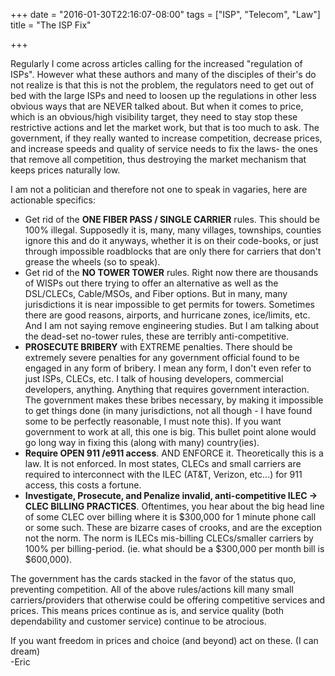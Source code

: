 +++
date = "2016-01-30T22:16:07-08:00"
tags = ["ISP", "Telecom", "Law"]
title = "The ISP Fix"

+++

Regularly I come across articles calling for the increased "regulation of ISPs". However what these authors and many of the disciples of their's do not realize is that this is not the problem, the regulators need to get out of bed with the large ISPs and need to loosen up the regulations in other less obvious ways that are NEVER talked about. But when it comes to price, which is an obvious/high visibility target, they need to stay stop these restrictive actions and let the market work, but that is too much to ask.  The government, if they really wanted to increase competition, decrease prices, and increase speeds and quality of service needs to fix the laws- the ones that remove all competition, thus destroying the market mechanism that keeps prices naturally low.

I am not a politician and therefore not one to speak in vagaries, here are actionable specifics:

* Get rid of the **ONE FIBER PASS / SINGLE CARRIER** rules. This should be 100% illegal. Supposedly it is, many, many villages, townships, counties ignore this and do it anyways, whether it is on their code-books, or just through impossible roadblocks that are only there for carriers that don't grease the wheels (so to speak).
* Get rid of the **NO TOWER TOWER** rules. Right now there are thousands of WISPs out there trying to offer an alternative as well as the DSL/CLECs, Cable/MSOs, and Fiber options. But in many, many jurisdictions it is near impossible to get permits for towers. Sometimes there are good reasons, airports, and hurricane zones, ice/limits, etc. And I am not saying remove engineering studies. But I am talking about the dead-set no-tower rules, these are terribly anti-competitive.
* **PROSECUTE BRIBERY** with EXTREME penalties. There should be extremely severe penalties for any government official found to be engaged in any form of bribery. I mean any form, I don't even refer to just ISPs, CLECs, etc. I talk of housing developers, commercial developers, anything. Anything that requires government interaction. The government makes these bribes necessary, by making it impossible to get things done (in many jurisdictions, not all though - I have found some to be perfectly reasonable, I must note this). If you want government to work at all, this one is big. This bullet point alone would go long way in fixing this (along with many) country(ies).
* **Require OPEN 911 /e911 access**. AND ENFORCE it. Theoretically this is a law. It is not enforced. In most states, CLECs and small carriers are required to interconnect with the ILEC (AT&T, Verizon, etc...) for 911 access, this costs a fortune.
* **Investigate, Prosecute, and Penalize invalid, anti-competitive ILEC -> CLEC BILLING PRACTICES**. Oftentimes, you hear about the big head line of some CLEC over billing where it is $300,000 for 1 minute phone call or some such. These are bizarre cases of crooks, and are the exception not the norm. The norm is ILECs mis-billing CLECs/smaller carriers by 100% per billing-period. (ie. what should be a $300,000 per month bill is $600,000).

The government has the cards stacked in the favor of the status quo, preventing competition. All of the above rules/actions kill many small carriers/providers that otherwise could be offering competitive services and prices. This means prices continue as is, and service quality (both dependability and customer service) continue to be atrocious. 

If you want freedom in prices and choice (and beyond) act on these. (I can dream)  
-Eric
